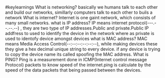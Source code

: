 #keylearnings
What is networking?
basically we humans talk to each other and build our networks, simillarly computers talk to each other to buils a network
What is internet?
Internet is one gaint network, which consists of many small networks.
what is IP address?
IP means internet protocol(---.--.--.--) , they are two type of IP addresses.Public and private.Public IP addfress to used to identify the device in the network where as private is used to identofy device amongst devices
what is MAC address?
MAC means Media Access Control(--:--:--:--:--:--), while making devices these they give a hex decimal unique string to every device. if any device is trying to copy the device name its called spoofing the MAC address.
What is PING?
Ping is a measurement done in ICMP(Internet control message Protocol) packets to know speed of the internet.ping is calculate by the speed of the data packets that being passed between the devices.

